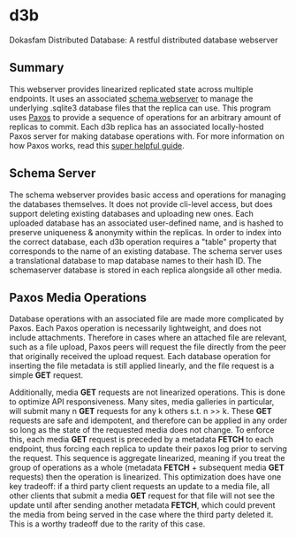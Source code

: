 # d3b

Dokasfam Distributed Database: A restful distributed database webserver

## Summary

This webserver provides linearized replicated state across multiple endpoints. It uses an associated [schema webserver](servers/schema) to manage the underlying .sqlite3 database files that the replica can use. This program uses [Paxos](https://github.com/dokastho/cppaxos) to provide a sequence of operations for an arbitrary amount of replicas to commit. Each d3b replica has an associated locally-hosted Paxos server for making database operations with. For more information on how Paxos works, read this [super helpful guide](https://martinfowler.com/articles/patterns-of-distributed-systems/paxos.html).

## Schema Server

The schema webserver provides basic access and operations for managing the databases themselves. It does not provide cli-level access, but does support deleting existing databases and uploading new ones. Each uploaded database has an associated user-defined name, and is hashed to preserve uniqueness & anonymity within the replicas. In order to index into the correct database, each d3b operation requires a "table" property that corresponds to the name of an existing database. The schema server uses a translational database to map database names to their hash ID. The schemaserver database is stored in each replica alongside all other media.

## Paxos Media Operations

Database operations with an associated file are made more complicated by Paxos. Each Paxos operation is necessarily lightweight, and does not include attachments. Therefore in cases where an attached file are relevant, such as a file upload, Paxos peers will request the file directly from the peer that originally received the upload request. Each database operation for inserting the file metadata is still applied linearly, and the file request is a simple **GET** request.

Additionally, media **GET** requests are not linearized operations. This is done to optimize API responsiveness. Many sites, media galleries in particular, will submit many n **GET** requests for any k others s.t. n >> k. These **GET** requests are safe and idempotent, and therefore can be applied in any order so long as the state of the requested media does not change. To enforce this, each media **GET** request is preceded by a metadata **FETCH** to each endpoint, thus forcing each replica to update their paxos log prior to serving the request. This sequence is aggregate linearized, meaning if you treat the group of operations as a whole (metadata **FETCH** + subsequent media **GET** requests) then the operation is linearized. This optimization does have one key tradeoff: if a third party client requests an update to a media file, all other clients that submit a media **GET** request for that file will not see the update until after sending another metadata **FETCH**, which could prevent the media from being served in the case where the third party deleted it. This is a worthy tradeoff due to the rarity of this case.
